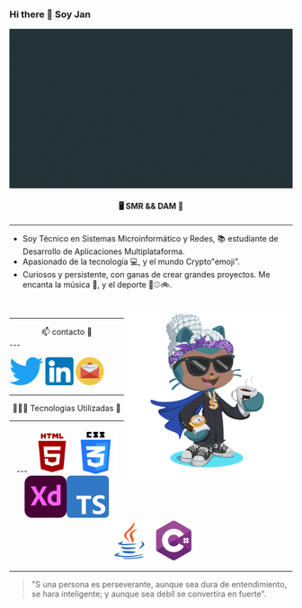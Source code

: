 ### Hi there  👋 Soy Jan

<img src="./img/fotogithub.gif">


<center><h4>🖥️ SMR && DAM 🚀</4></center>

---
 - Soy Técnico en Sistemas Microinformático y Redes, 📚 estudiante de Desarrollo de Aplicaciones Multiplataforma.
- Apasionado de la tecnología 💻, y el mundo Crypto"emoji". 
- Curiosos y persistente, con ganas de crear grandes proyectos.
Me encanta la música 🎵,  y el deporte 🏀⚾🚲.
<br>
<img style="float:right" src="./img/octogato.png" width="300px">

---

<center>📫 contacto 📧</center>
---


[<img src="./img/descarga.png" width="60px" height="50px">](https://twitter.com/JC_R_M) [<img src="./img/Logo-Linkedi1n.png" width="50px" height="50px">](https://www.linkedin.com/notifications/) [<img src="./img/icono85-communication-email-letter-mail-messege-post-send.png" width="50px" height="50px">](jcramos417@gmail.com)
<br>

---

<center>👨🏽‍💻 Tecnologias Utilizadas 💬</center>

---

<center>
---
<img src="./img/images.png" width="80px" height="80px"><img src="./img/image.png" width="75px" height="75px"><img src="./img/Adobe_XD_CC_icon.svg.png" width="75px" height="75px"><img src="./img/Typescript_logo_2020.svg" width="75px" height="75px"><img src="./img/java.png.crdownload" width="80px" height="75px"><img src="./img/csharp-01.png" width="75px" height="75px">

---
</center>

 > "S una persona es perseverante, aunque sea dura de entendimiento, se hara inteligente; y aunque sea debíl se convertira en fuerte".
